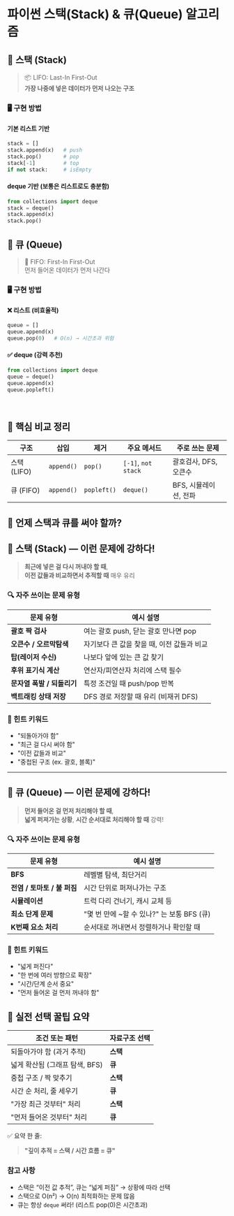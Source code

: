 # 파이썬 스택(Stack) & 큐(Queue) 알고리즘 

## 🧱 스택 (Stack)

> 📦 LIFO: Last-In First-Out  
> **가장 나중에 넣은 데이터가 먼저 나오는 구조**



### 🖥️ 구현 방법

#### 기본 리스트 기반

```python
stack = []
stack.append(x)   # push
stack.pop()       # pop
stack[-1]         # top
if not stack:     # isEmpty
```

#### deque 기반 (보통은 리스트로도 충분함)

```python
from collections import deque
stack = deque()
stack.append(x)
stack.pop()
```

## 🚌 큐 (Queue)

> 🚶 FIFO: First-In First-Out  
> 먼저 들어온 데이터가 먼저 나간다



### 🖥️ 구현 방법

#### ❌ 리스트 (비효율적)

```python
queue = []
queue.append(x)
queue.pop(0)   # O(n) → 시간초과 위험
```

#### ✅ deque (강력 추천)

```python
from collections import deque
queue = deque()
queue.append(x)
queue.popleft()
```


<br>

## 🧠 핵심 비교 정리

| 구조 | 삽입 | 제거 | 주요 메서드 | 주로 쓰는 문제 |
|------|------|------|--------------|----------------|
| 스택 (LIFO) | `append()` | `pop()` | `[-1]`, `not stack` | 괄호검사, DFS, 오큰수 |
| 큐 (FIFO) | `append()` | `popleft()` | `deque()` | BFS, 시뮬레이션, 전파 |

## 🎯 언제 스택과 큐를 써야 할까?



## 🧱 스택 (Stack) — 이런 문제에 강하다!

> **최근에 넣은 걸 다시 꺼내야 할 때**,  
> **이전 값들과 비교하면서 추적할 때** 매우 유리

### 🔍 자주 쓰이는 문제 유형

| 문제 유형 | 예시 설명 |
|-----------|-----------|
| **괄호 짝 검사** | 여는 괄호 push, 닫는 괄호 만나면 pop |
| **오큰수 / 오르막탐색** | 자기보다 큰 값을 찾을 때, 이전 값들과 비교 |
| **탑(레이저 수신)** | 나보다 앞에 있는 큰 값 찾기 |
| **후위 표기식 계산** | 연산자/피연산자 처리에 스택 필수 |
| **문자열 폭발 / 되돌리기** | 특정 조건일 때 push/pop 반복 |
| **백트래킹 상태 저장** | DFS 경로 저장할 때 유리 (비재귀 DFS) |

### 🧠 힌트 키워드

- "되돌아가야 함"
- "최근 걸 다시 써야 함"
- "이전 값들과 비교"
- "중첩된 구조 (ex. 괄호, 블록)"


---

## 🚌 큐 (Queue) — 이런 문제에 강하다!

> **먼저 들어온 걸 먼저 처리해야 할 때**,  
> **넓게 퍼져가는 상황**, **시간 순서대로 처리해야 할 때** 강력!

### 🔍 자주 쓰이는 문제 유형

| 문제 유형 | 예시 설명 |
|-----------|-----------|
| **BFS** | 레벨별 탐색, 최단거리 |
| **전염 / 토마토 / 불 퍼짐** | 시간 단위로 퍼져나가는 구조 |
| **시뮬레이션** | 트럭 다리 건너기, 캐시 교체 등 |
| **최소 단계 문제** | "몇 번 만에 ~할 수 있나?" 는 보통 BFS (큐) |
| **K번째 요소 처리** | 순서대로 꺼내면서 정렬하거나 확인할 때 |

### 🧠 힌트 키워드

- "넓게 퍼진다"
- "한 번에 여러 방향으로 확장"
- "시간/단계 순서 중요"
- "먼저 들어온 걸 먼저 꺼내야 함"



## 🔄 실전 선택 꿀팁 요약

| 조건 또는 패턴 | 자료구조 선택 |
|----------------|----------------|
| 되돌아가야 함 (과거 추적) | **스택** |
| 넓게 확산됨 (그래프 탐색, BFS) | **큐** |
| 중첩 구조 / 짝 맞추기 | **스택** |
| 시간 순 처리, 줄 세우기 | **큐** |
| "가장 최근 것부터" 처리 | **스택** |
| "먼저 들어온 것부터" 처리 | **큐** |



✅ 요약 한 줄:

> **"깊이 추적 = 스택 / 시간 흐름 = 큐"**  




### 참고 사항

- 스택은 “이전 값 추적”, 큐는 “넓게 퍼짐” → 상황에 따라 선택
- 스택으로 O(n²) → O(n) 최적화하는 문제 많음 
- 큐는 항상 `deque` 써라! (리스트 pop(0)은 시간초과)


